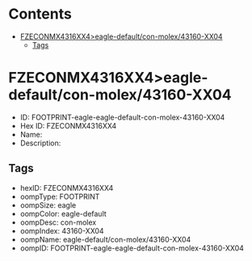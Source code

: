 



Contents
========

* [FZECONMX4316XX4>eagle-default/con-molex/43160-XX04](#fzeconmx4316xx4eagle-defaultcon-molex43160-xx04)
	* [Tags](#tags)

# FZECONMX4316XX4>eagle-default/con-molex/43160-XX04

- ID: FOOTPRINT-eagle-eagle-default-con-molex-43160-XX04
- Hex ID: FZECONMX4316XX4
- Name: 
- Description: 

## Tags

- hexID: FZECONMX4316XX4
- oompType: FOOTPRINT
- oompSize: eagle
- oompColor: eagle-default
- oompDesc: con-molex
- oompIndex: 43160-XX04
- oompName: eagle-default/con-molex/43160-XX04
- oompID: FOOTPRINT-eagle-eagle-default-con-molex-43160-XX04
